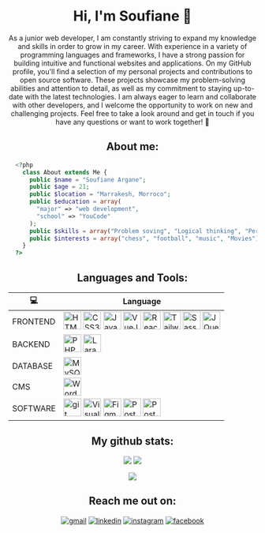 <h1 align="center">Hi, I'm Soufiane 👋</h1>

<p align="center">
As a junior web developer, I am constantly striving to expand my knowledge and skills in order to grow in my career. With experience in a variety of programming languages and frameworks, I have a strong passion for building intuitive and functional websites and applications. On my GitHub profile, you'll find a selection of my personal projects and contributions to open source software. These projects showcase my problem-solving abilities and attention to detail, as well as my commitment to staying up-to-date with the latest technologies. I am always eager to learn and collaborate with other developers, and I welcome the opportunity to work on new and challenging projects. Feel free to take a look around and get in touch if you have any questions or want to work together! 🙂
</p>

<h2 align="center">About me:</h2>
 
```php
  <?php
    class About extends Me {
      public $name = "Soufiane Argane";
      public $age = 21;
      public $location = "Marrakesh, Morroco";
      public $education = array(
        "major" => "web development",
        "school" => "YouCode"
      );
      public $skills = array("Problem soving", "Logical thinking", "Perseverance");
      public $interests = array("chess", "football", "music", "Movies");
    }
  ?>
```
 
<h2 align="center">Languages and Tools:</h2>

<div align="center" > 
 
 |  💻      | Language |
| ----------- | ----------- |
| FRONTEND      | <a href="https://developer.mozilla.org/en-US/docs/Glossary/HTML5" target="_blank" rel="noreferrer"><img src="https://raw.githubusercontent.com/danielcranney/readme-generator/main/public/icons/skills/html5-colored.svg" width="36" height="36" alt="HTML5" /></a> <a href="https://www.w3.org/TR/CSS/#css" target="_blank" rel="noreferrer"><img src="https://raw.githubusercontent.com/danielcranney/readme-generator/main/public/icons/skills/css3-colored.svg" width="36" height="36" alt="CSS3" /></a> <a href="https://developer.mozilla.org/en-US/docs/Web/JavaScript" target="_blank" rel="noreferrer"><img src="https://raw.githubusercontent.com/danielcranney/readme-generator/main/public/icons/skills/javascript-colored.svg" width="36" height="36" alt="JavaScript" /></a> <a href="https://vuejs.org/" target="_blank" rel="noreferrer"><img src="https://raw.githubusercontent.com/danielcranney/readme-generator/main/public/icons/skills/vuejs-colored.svg" width="36" height="36" alt="VueJs" /></a> <a href="https://react.dev/" target="_blank" rel="noreferrer"><img src="https://raw.githubusercontent.com/danielcranney/readme-generator/main/public/icons/skills/react-colored.svg" width="36" height="36" alt="React" /></a> <a href="https://tailwindcss.com/" target="_blank" rel="noreferrer"><img src="https://raw.githubusercontent.com/danielcranney/readme-generator/main/public/icons/skills/tailwindcss-colored.svg" width="36" height="36" alt="TailwindCSS" /></a> <a href="https://sass-lang.com/" target="_blank" rel="noreferrer"><img src="https://raw.githubusercontent.com/danielcranney/readme-generator/main/public/icons/skills/sass-colored.svg" width="36" height="36" alt="Sass" /></a> <a href="https://jquery.com/" target="_blank" rel="noreferrer"><img src="https://raw.githubusercontent.com/danielcranney/readme-generator/main/public/icons/skills/jquery-colored.svg" width="36" height="36" alt="JQuery" /></a>|
| BACKEND   | <a href="https://www.php.net/" target="_blank" rel="noreferrer"><img src="https://raw.githubusercontent.com/danielcranney/readme-generator/main/public/icons/skills/php-colored.svg" width="36" height="36" alt="PHP" /></a> <a href="https://laravel.com/" target="_blank" rel="noreferrer"><img src="https://raw.githubusercontent.com/danielcranney/readme-generator/main/public/icons/skills/laravel-colored.svg" width="36" height="36" alt="Laravel" /></a>        |
 | DATABASE   | <a href="https://www.mysql.com/" target="_blank" rel="noreferrer"><img src="https://raw.githubusercontent.com/danielcranney/readme-generator/main/public/icons/skills/mysql-colored.svg" width="36" height="36" alt="MySQL" /></a>        |
 | CMS   | <a href="https://wordpress.com/" target="_blank" rel="noreferrer"><img src="https://user-images.githubusercontent.com/112888267/221814228-6aa6c284-5c25-468e-a665-3de8e47dd8fe.png" width="36" height="36" alt="WordPress" /></a>        |
 | SOFTWARE   | <a href="https://git-scm.com/" target="_blank" rel="noreferrer"><img src="https://www.vectorlogo.zone/logos/git-scm/git-scm-icon.svg" width="36" height="36" alt="git"/></a> <a href="https://code.visualstudio.com/" target="_blank" rel="noreferrer"><img src="https://upload.wikimedia.org/wikipedia/commons/9/9a/Visual_Studio_Code_1.35_icon.svg" width="36" height="36" alt="Visual Studio Code"/></a> <a href="https://www.figma.com/" target="_blank" rel="noreferrer"><img src="https://raw.githubusercontent.com/danielcranney/readme-generator/main/public/icons/skills/figma-colored.svg" width="36" height="36" alt="Figma" /></a> <a href="https://www.atlassian.com/software/jira" target="_blank" rel="noreferrer"><img src="https://user-images.githubusercontent.com/112888267/221143450-267c3265-caab-4b3a-a93d-22309917e22e.png" width="36" height="36" alt="Postman"/></a> <a href="https://www.postman.com/" target="_blank" rel="noreferrer"><img src="https://user-images.githubusercontent.com/112888267/219393706-d9c7e234-c622-4112-89a0-154dd1d90b96.svg" width="36" height="36" alt="Postman"/></a>        |

 </div>
 
 <h2 align="center">My github stats:</h2>
<p align = "center">
  <img  src = "https://github-readme-stats.vercel.app/api?username=soufianeargane&show_icons=true&theme=radical&line_height=27">
  <img src = "https://github-readme-stats.vercel.app/api/top-langs/?username=soufianeargane&hide=html,c,css,hack,blade,shell&theme=radical">
</p>
<p align = "center">
 <img  src="https://github-readme-streak-stats.herokuapp.com/?user=soufianeargane&show_icons=true&locale=en&layout=compact&theme=radical&line_height=0" />
</p> 

<h2 align="center">Reach me out on:</h2>
<p align="center">
<a href="mailto: issammez44@gmail.com" target="blank"><img align="center" src="https://img.shields.io/badge/Gmail-red?logo=gmail&logoColor=white" alt="gmail" /></a>
<a href="https://www.linkedin.com/in/mez901/" target="blank"><img align="center" src="https://img.shields.io/badge/LinkedIn-blue?logo=linkedin&logoColor=white" alt="linkedin" /></a>
<a href="https://www.instagram.com/issam.mezgueldi/" target="blank"><img align="center" src="https://img.shields.io/badge/Instagram-purple?logo=instagram&logoColor=white" alt="instagram" /></a>
<a href="https://www.facebook.com/issam.mez.58/" target="blank"><img align="center" src="https://img.shields.io/badge/Facebook-blue?logo=facebook&logoColor=white" alt="facebook" /></a>
</p>

